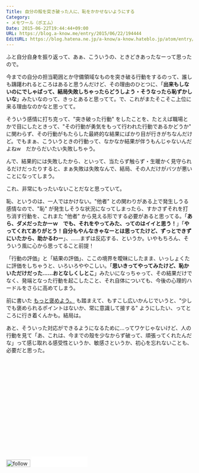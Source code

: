 ```yaml
---
Title: 自分の殻を突き破った人に、恥をかかせないようにする
Category:
- メモワール（ポエム）
Date: 2015-06-22T19:44:44+09:00
URL: https://blog.a-know.me/entry/2015/06/22/194444
EditURL: https://blog.hatena.ne.jp/a-know/a-know.hateblo.jp/atom/entry/8454420450098543318
---
```


ふと自分自身を振り返って、あぁ、こういうの、ときどきあったなーって思ったので。


今までの自分の担当範囲とか守備領域なものを突き破る行動をするのって、誰しも躊躇われるところはあると思うんだけど、その理由のひとつに、「**出来もしないのにでしゃばって、結局失敗しちゃったらどうしよう・そうなったら恥ずかしいな**」みたいなのって、きっとあると思ってて。で、これがまたそこそこ上位に来る理由なのかなと思ってて。


そういう感情に打ち克って、"突き破った行動" をしたことを、たとえば職場とかで目にしたときって、"その行動が勇気をもって行われた行動であるかどうか" に関わらず、その行動がもたらした最終的な結果にばかり目が行きがちなんだけど。でもまぁ、こういうときの行動って、なかなか結果が伴うもんじゃないんだよねw　だからだいたい失敗しちゃう。


んで、結果的には失敗したから、といって、当たらず触らず・生暖かく見守られるだけだったりすると、まぁ失敗は失敗なんで、結局、その人だけがバツが悪いことになってしまう。


これ、非常にもったいないことだなと思っていて。


恥、というのは、一人ではかけない。"他者" との関わりがある上で発生しうる感情なので、"恥" が発生しそうな状況になってしまったら、すかさずそれを打ち消す行動を、これまた "他者" から見える形でする必要があると思ってる。「**あら、ダメだったかーｗ　でも、それをやってみた、ってのはイイと思う！**」「**やってくれてありがとう！自分もやんなきゃなーとは思ってたけど、ずっとできずにいたから、助かるわー**」、......まずは反応する、というか。いやもちろん、そういう風に心から思ってること前提！


「行動の評価」と「結果の評価」、ここの境界を曖昧にしたまま、いっしょくたに評価をしちゃうと、いろいろややこしい。「**思いきってやってみたけど、恥かいただけだった......おとなしくしとこ**」みたいになっちゃって、その結果だけでなく、発端となった行動を起こしたこと、それ自体についても、今後の心理的ハードルをさらに高めてしまう。


前に書いた [もっと褒めよう。](https://blog.a-know.me/entry/2015/06/02/213511) も踏まえて、もすこし広いかんじでいうと、"少しでも褒められるポイントはないか、常に意識して接する" ようにしたい、ってところに行き着くんかも。結局は。


あと、そういった対応ができるようになるために...ってワケじゃないけど、人の行動を見て「あ、これは、今までの殼を少なからず破って、頑張ってくれたんだな」って感じ取れる感受性というか、敏感さというか、初心を忘れないことも、必要だと思った。


<script async src="//pagead2.googlesyndication.com/pagead/js/adsbygoogle.js"></script>
<!-- article-bottom2 -->
<ins class="adsbygoogle"
     style="display:inline-block;width:300px;height:250px"
     data-ad-client="ca-pub-3463034538369189"
     data-ad-slot="5274552934"></ins>
<script>
(adsbygoogle = window.adsbygoogle || []).push({});
</script>


<div>
<a href='http://cloud.feedly.com/#subscription%2Ffeed%2Fhttp%3A%2F%2Fblog.a-know.me%2Ffeed'  target='blank'><img id='feedlyFollow' src='//s3.feedly.com/img/follows/feedly-follow-rectangle-volume-small_2x.png' alt='follow us in feedly' width='65' height='20'></a>

<iframe src="//blog.hatena.ne.jp/a-know/a-know.hateblo.jp/subscribe/iframe" allowtransparency="true" frameborder="0" scrolling="no" width="150" height="28"></iframe>
</div>


<script src="https://moshi-moshi.moshimo.works/moshimoshi/a_know_blog/2015-06-22-194444?title=%E8%87%AA%E5%88%86%E3%81%AE%E6%AE%BB%E3%82%92%E7%AA%81%E3%81%8D%E7%A0%B4%E3%81%A3%E3%81%9F%E4%BA%BA%E3%81%AB%E3%80%81%E6%81%A5%E3%82%92%E3%81%8B%E3%81%8B%E3%81%9B%E3%81%AA%E3%81%84%E3%82%88%E3%81%86%E3%81%AB%E3%81%99%E3%82%8B"></script>
